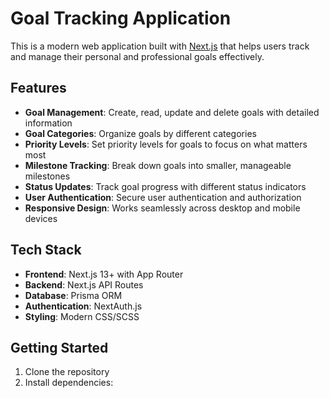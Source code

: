 # Goal Tracking Application

This is a modern web application built with [Next.js](https://nextjs.org) that helps users track and manage their personal and professional goals effectively.

## Features

- **Goal Management**: Create, read, update and delete goals with detailed information
- **Goal Categories**: Organize goals by different categories
- **Priority Levels**: Set priority levels for goals to focus on what matters most
- **Milestone Tracking**: Break down goals into smaller, manageable milestones
- **Status Updates**: Track goal progress with different status indicators
- **User Authentication**: Secure user authentication and authorization
- **Responsive Design**: Works seamlessly across desktop and mobile devices

## Tech Stack

- **Frontend**: Next.js 13+ with App Router
- **Backend**: Next.js API Routes
- **Database**: Prisma ORM
- **Authentication**: NextAuth.js
- **Styling**: Modern CSS/SCSS

## Getting Started

1. Clone the repository
2. Install dependencies:

